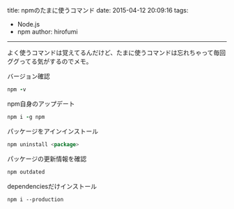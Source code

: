 title: npmのたまに使うコマンド
date: 2015-04-12 20:09:16
tags:
- Node.js
- npm
author: hirofumi

---
よく使うコマンドは覚えてるんだけど、たまに使うコマンドは忘れちゃって毎回ググってる気がするのでメモ。

バージョン確認

```coffeescript
npm -v
```

npm自身のアップデート

```coffeescript
npm i -g npm
```

パッケージをアインインストール

```sql
npm uninstall <package>
```

パッケージの更新情報を確認

```coffeescript
npm outdated
```

dependenciesだけインストール

```stylus
npm i --production
```